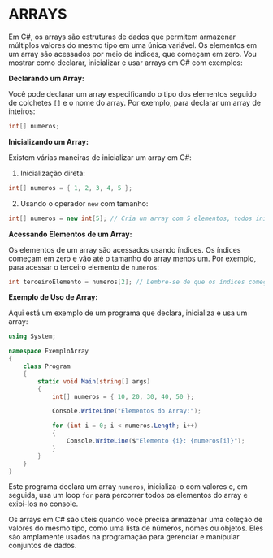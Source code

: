 # ARRAYS
Em C#, os arrays são estruturas de dados que permitem armazenar múltiplos valores do mesmo tipo em uma única variável. Os elementos em um array são acessados por meio de índices, que começam em zero. Vou mostrar como declarar, inicializar e usar arrays em C# com exemplos:

**Declarando um Array:**

Você pode declarar um array especificando o tipo dos elementos seguido de colchetes `[]` e o nome do array. Por exemplo, para declarar um array de inteiros:

```csharp
int[] numeros;
```

**Inicializando um Array:**

Existem várias maneiras de inicializar um array em C#:

1. Inicialização direta:

```csharp
int[] numeros = { 1, 2, 3, 4, 5 };
```

2. Usando o operador `new` com tamanho:

```csharp
int[] numeros = new int[5]; // Cria um array com 5 elementos, todos inicializados com zero.
```

**Acessando Elementos de um Array:**

Os elementos de um array são acessados usando índices. Os índices começam em zero e vão até o tamanho do array menos um. Por exemplo, para acessar o terceiro elemento de `numeros`:

```csharp
int terceiroElemento = numeros[2]; // Lembre-se de que os índices começam em zero.
```

**Exemplo de Uso de Array:**

Aqui está um exemplo de um programa que declara, inicializa e usa um array:

```csharp
using System;

namespace ExemploArray
{
    class Program
    {
        static void Main(string[] args)
        {
            int[] numeros = { 10, 20, 30, 40, 50 };

            Console.WriteLine("Elementos do Array:");

            for (int i = 0; i < numeros.Length; i++)
            {
                Console.WriteLine($"Elemento {i}: {numeros[i]}");
            }
        }
    }
}
```

Este programa declara um array `numeros`, inicializa-o com valores e, em seguida, usa um loop `for` para percorrer todos os elementos do array e exibi-los no console.

Os arrays em C# são úteis quando você precisa armazenar uma coleção de valores do mesmo tipo, como uma lista de números, nomes ou objetos. Eles são amplamente usados na programação para gerenciar e manipular conjuntos de dados.